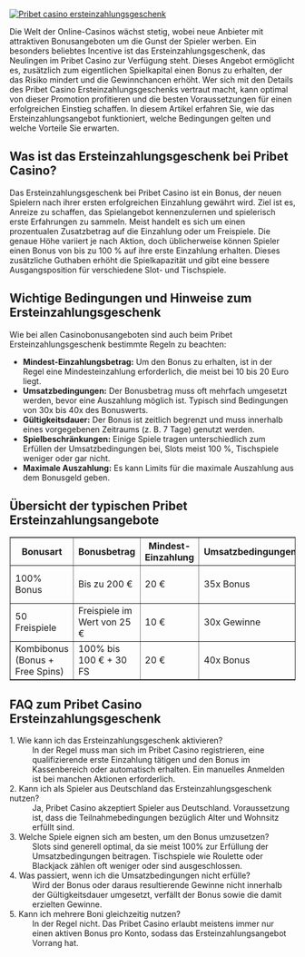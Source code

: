[![Pribet casino ersteinzahlungsgeschenk](https://123-caf.pages.dev/gitsignup.png)](https://vrmoo.ru/Bt82HjjY)

<p>Die Welt der Online-Casinos wächst stetig, wobei neue Anbieter mit attraktiven Bonusangeboten um die Gunst der Spieler werben. Ein besonders beliebtes Incentive ist das Ersteinzahlungsgeschenk, das Neulingen im Pribet Casino zur Verfügung steht. Dieses Angebot ermöglicht es, zusätzlich zum eigentlichen Spielkapital einen Bonus zu erhalten, der das Risiko mindert und die Gewinnchancen erhöht. Wer sich mit den Details des Pribet Casino Ersteinzahlungsgeschenks vertraut macht, kann optimal von dieser Promotion profitieren und die besten Voraussetzungen für einen erfolgreichen Einstieg schaffen. In diesem Artikel erfahren Sie, wie das Ersteinzahlungsangebot funktioniert, welche Bedingungen gelten und welche Vorteile Sie erwarten.</p>  <h2>Was ist das Ersteinzahlungsgeschenk bei Pribet Casino?</h2>   <p>Das Ersteinzahlungsgeschenk bei Pribet Casino ist ein Bonus, der neuen Spielern nach ihrer ersten erfolgreichen Einzahlung gewährt wird. Ziel ist es, Anreize zu schaffen, das Spielangebot kennenzulernen und spielerisch erste Erfahrungen zu sammeln. Meist handelt es sich um einen prozentualen Zusatzbetrag auf die Einzahlung oder um Freispiele. Die genaue Höhe variiert je nach Aktion, doch üblicherweise können Spieler einen Bonus von bis zu 100 % auf ihre erste Einzahlung erhalten. Dieses zusätzliche Guthaben erhöht die Spielkapazität und gibt eine bessere Ausgangsposition für verschiedene Slot- und Tischspiele.</p>  <h2>Wichtige Bedingungen und Hinweise zum Ersteinzahlungsgeschenk</h2>   <p>Wie bei allen Casinobonusangeboten sind auch beim Pribet Ersteinzahlungsgeschenk bestimmte Regeln zu beachten:</p>   <ul>   <li><strong>Mindest-Einzahlungsbetrag:</strong> Um den Bonus zu erhalten, ist in der Regel eine Mindesteinzahlung erforderlich, die meist bei 10 bis 20 Euro liegt.</li>   <li><strong>Umsatzbedingungen:</strong> Der Bonusbetrag muss oft mehrfach umgesetzt werden, bevor eine Auszahlung möglich ist. Typisch sind Bedingungen von 30x bis 40x des Bonuswerts.</li>   <li><strong>Gültigkeitsdauer:</strong> Der Bonus ist zeitlich begrenzt und muss innerhalb eines vorgegebenen Zeitraums (z. B. 7 Tage) genutzt werden.</li>   <li><strong>Spielbeschränkungen:</strong> Einige Spiele tragen unterschiedlich zum Erfüllen der Umsatzbedingungen bei, Slots meist 100 %, Tischspiele weniger oder gar nicht.</li>   <li><strong>Maximale Auszahlung:</strong> Es kann Limits für die maximale Auszahlung aus dem Bonusgeld geben.</li>   </ul>  <h2>Übersicht der typischen Pribet Ersteinzahlungsangebote</h2>   <table border="1" cellpadding="8" cellspacing="0">   <thead>   <tr>   <th>Bonusart</th>   <th>Bonusbetrag</th>   <th>Mindest-Einzahlung</th>   <th>Umsatzbedingungen</th>   <th>Spieleinsatz</th>   </tr>   </thead>   <tbody>   <tr>   <td>100% Bonus</td>   <td>Bis zu 200 €</td>   <td>20 €</td>   <td>35x Bonus</td>   <td>Slots 100%, Tischspiele 20%</td>   </tr>   <tr>   <td>50 Freispiele</td>   <td>Freispiele im Wert von 25 €</td>   <td>10 €</td>   <td>30x Gewinne</td>   <td>Nur bestimmte Slots</td>   </tr>   <tr>   <td>Kombibonus (Bonus + Free Spins)</td>   <td>100% bis 100 € + 30 FS</td>   <td>20 €</td>   <td>40x Bonus</td>   <td>Slots 100%</td>   </tr>   </tbody>   </table>  <h2>FAQ zum Pribet Casino Ersteinzahlungsgeschenk</h2>   <dl>     <dt>1. Wie kann ich das Ersteinzahlungsgeschenk aktivieren?</dt>     <dd>In der Regel muss man sich im Pribet Casino registrieren, eine qualifizierende erste Einzahlung tätigen und den Bonus im Kassenbereich oder automatisch erhalten. Ein manuelles Anmelden ist bei manchen Aktionen erforderlich.</dd>        <dt>2. Kann ich als Spieler aus Deutschland das Ersteinzahlungsgeschenk nutzen?</dt>     <dd>Ja, Pribet Casino akzeptiert Spieler aus Deutschland. Voraussetzung ist, dass die Teilnahmebedingungen bezüglich Alter und Wohnsitz erfüllt sind.</dd>        <dt>3. Welche Spiele eignen sich am besten, um den Bonus umzusetzen?</dt>     <dd>Slots sind generell optimal, da sie meist 100% zur Erfüllung der Umsatzbedingungen beitragen. Tischspiele wie Roulette oder Blackjack zählen oft weniger oder sind ausgeschlossen.</dd>        <dt>4. Was passiert, wenn ich die Umsatzbedingungen nicht erfülle?</dt>     <dd>Wird der Bonus oder daraus resultierende Gewinne nicht innerhalb der Gültigkeitsdauer umgesetzt, verfällt der Bonus sowie die damit erzielten Gewinne.</dd>        <dt>5. Kann ich mehrere Boni gleichzeitig nutzen?</dt>     <dd>In der Regel nicht. Das Pribet Casino erlaubt meistens immer nur einen aktiven Bonus pro Konto, sodass das Ersteinzahlungsangebot Vorrang hat.</dd>   </dl>